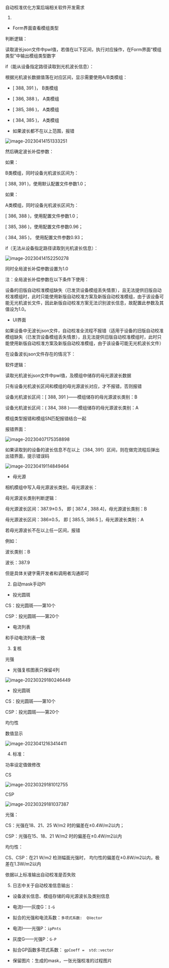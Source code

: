 自动校准优化方案后端相关软件开发需求



1. 

- Form界面查看模组类型

判断逻辑：

读取波长json文件中pwl值，若值在以下区间，执行对应操作，在Form界面“模组类型”中输出模组类型数字

if（能从设备指定路径读取到光机波长信息）：

根据光机波长数据值落在对应区间，显示需要使用A/B类模组：

- [ 388, 391 )， B类模组

- [ 386, 388 )， A类模组

- [ 385, 386 )， A类模组

- ( 384, 385 )， A类模组


- 如果波长都不在以上范围，报错

![image-20230414151333251](自动校准优化方案后端相关软件开发需求_产线.assets/image-20230414151333251.png)

然后确定波长补偿参数：

如果：

B类模组，同时设备光机波长区间为：

[ 388, 391 )，使用默认配置文件参数1.0；

如果：

A类模组，同时设备光机波长区间为：

[ 386, 388 )，使用配置文件参数1.0；

[ 385, 386 )，使用配置文件参数0.96；

( 384, 385 )， 使用配置文件参数0.93；



if（无法从设备指定路径读取到光机波长信息）：

![image-20230414152250278](自动校准优化方案后端相关软件开发需求_产线.assets/image-20230414152250278.png)

同时全局波长补偿参数设置为1.0

注：全局波长补偿参数在以下条件下使用：

设备的旧版自动校准模组缺失（已发货设备模组丢失情景），且无法提供旧版自动校准模组时，此时只能使用新版自动校准方案及新版自动校准模组，由于该设备可能无光机波长文件，因此新版自动校准方案无法识别波长信息，故配置此参数及其值设为1.0。



- UI界面

如果设备中无波长json文件，自动校准全流程不报错（适用于设备的旧版自动校准模组缺失（已发货设备模组丢失情景），且无法提供旧版自动校准模组时，此时只能使用新版自动校准方案及新版自动校准模组，由于该设备可能无光机波长文件）



在设备波长json文件存在的情况下：

软件逻辑：

读取光机波长json文件中pwl值，及模组中储存的母光源波长数据

只有设备光机波长区间和模组的母光源波长对应，才不报错，否则报错

设备光机波长区间：[ 388, 391 )——模组储存的母光源波长类别：B

设备光机波长区间：( 384, 388 )——模组储存的母光源波长类别：A

模组类型报错和模组SN匹配报错结合一起

报错界面：

![image-20230407175358898](自动校准优化方案后端相关软件开发需求_产线.assets/image-20230407175358898.png)



如果读取到的设备的波长信息不在以上（384, 391）区间，则在做完流程后弹出出错界面，提示错误码

![image-20230419114849464](自动校准优化方案后端相关软件开发需求_产线.assets/image-20230419114849464.png)



- 母光源

相机模组中写入母光源波长类别，母光源波长：

母光源波长类别判断逻辑：

母光源波长区间：387.9±0.5， 即 [ 387.4 , 388.4]，母光源波长类别：B

母光源波长区间：386±0.5， 即 [ 385.5, 386.5 ]，母光源波长类别：A

若母光源波长不在以上任一区间，报错

例如：

波长类别：B

波长：387.9

但是具体关键字需开发者和调用者沟通即可







2. 自动mask手动PI

- 投光圆斑

CS：投光圆斑——第10个

CSP：投光圆斑——第20个

- 电流列表

和手动电流列表一致



3. 复核

光强

- 光强复核图表只保留4列

![image-20230329180246449](自动校准优化方案后端相关软件开发需求_产线.assets/image-20230329180246449.png)



- 投光圆斑

CS：投光圆斑——第10个

CSP：投光圆斑——第20个



均匀性

数值显示

![image-20230412163414411](自动校准优化方案后端相关软件开发需求_产线.assets/image-20230412163414411.png)



4. 标准：

功率设定值做修改

CS

![image-20230329181012755](自动校准优化方案后端相关软件开发需求_产线.assets/image-20230329181012755.png)



CSP

![image-20230329181037387](自动校准优化方案后端相关软件开发需求_产线.assets/image-20230329181037387.png)

光强：

CS：光强在18、21、25 W/m2 时的偏差在±0.4W/m2以内；

CSP：光强在15、18、21 W/m2 时的偏差在±0.4W/m2以内



均匀性：

CS、CSP：在21 W/m2 检测幅面光强时， 均匀性的偏差在±0.8W/m2以内，极差在1.3W/m2以内



依据以上标准输出自动校准是否失败



5. 日志中关于自动校准信息输出：

- 设备波长信息、模组存储的母光源波长及类别信息

- 电流I——灰度G：`I-G`

- 拟合的光强和电流系数：`多项式系数:  QVector`

- 电流I——光强P：`ipPnts`

- 灰度G——光强P：`G-P`

- 拟合GP函数多项式系数： `gpCoeff =  std::vector`

- 保留图片：生成的mask，一张光强校准的过程图片















